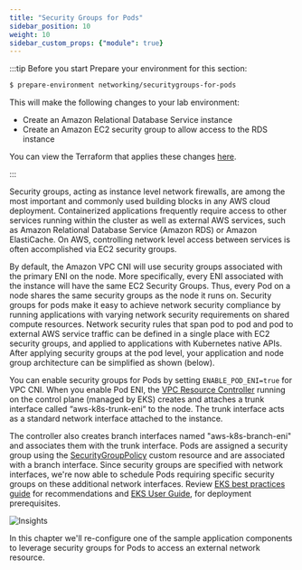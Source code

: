 ```yaml
---
title: "Security Groups for Pods"
sidebar_position: 10
weight: 10
sidebar_custom_props: {"module": true}
---
```


:::tip Before you start
Prepare your environment for this section:

```bash timeout=900 wait=30
$ prepare-environment networking/securitygroups-for-pods
```

This will make the following changes to your lab environment:
- Create an Amazon Relational Database Service instance
- Create an Amazon EC2 security group to allow access to the RDS instance

You can view the Terraform that applies these changes [here](https://github.com/VAR::MANIFESTS_OWNER/VAR::MANIFESTS_REPOSITORY/tree/VAR::MANIFESTS_REF/manifests).

:::

Security groups, acting as instance level network firewalls, are among the most important and commonly used building blocks in any AWS cloud deployment. Containerized applications frequently require access to other services running within the cluster as well as external AWS services, such as Amazon Relational Database Service (Amazon RDS) or Amazon ElastiCache. On AWS, controlling network level access between services is often accomplished via EC2 security groups.

By default, the Amazon VPC CNI will use security groups associated with the primary ENI on the node. More specifically, every ENI associated with the instance will have the same EC2 Security Groups. Thus, every Pod on a node shares the same security groups as the node it runs on. Security groups for pods make it easy to achieve network security compliance by running applications with varying network security requirements on shared compute resources. Network security rules that span pod to pod and pod to external AWS service traffic can be defined in a single place with EC2 security groups, and applied to applications with Kubernetes native APIs. After applying security groups at the pod level, your application and node group architecture can be simplified as shown (below).

You can enable security groups for Pods by setting `ENABLE_POD_ENI=true` for VPC CNI. When you enable Pod ENI, the [VPC Resource Controller](https://github.com/aws/amazon-vpc-resource-controller-k8s) running on the control plane (managed by EKS) creates and attaches a trunk interface called “aws-k8s-trunk-eni“ to the node. The trunk interface acts as a standard network interface attached to the instance.

The controller also creates branch interfaces named "aws-k8s-branch-eni" and associates them with the trunk interface. Pods are assigned a security group using the [SecurityGroupPolicy](https://github.com/aws/amazon-vpc-resource-controller-k8s/blob/master/config/crd/bases/vpcresources.k8s.aws_securitygrouppolicies.yaml) custom resource and are associated with a branch interface. Since security groups are specified with network interfaces, we're now able to schedule Pods requiring specific security groups on these additional network interfaces. Review [EKS best practices guide](https://aws.github.io/aws-eks-best-practices/networking/sgpp/) for recommendations and [EKS User Guide](https://docs.aws.amazon.com/eks/latest/userguide/security-groups-for-pods.html), for deployment prerequisites.

![Insights](/img/networking/securitygroupsperpod/overview.png)

In this chapter we'll re-configure one of the sample application components to leverage security groups for Pods to access an external network resource.
